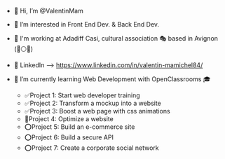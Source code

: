 - 👋 Hi, I’m @ValentinMam
- 👀 I’m interested in Front End Dev. & Back End Dev.
- 💼 I'm working at Adadiff Casi, cultural association 🎭 based in Avignon (🔵⚪🔴) 
- 🔎 LinkedIn --> https://www.linkedin.com/in/valentin-mamichel84/

- 🌱 I’m currently learning Web Development with OpenClassrooms 🎓
    - ✅Project 1: Start web developer training
    - ✅Project 2: Transform a mockup into a website
    - ✅Project 3: Boost a web page with css animations
    - 📅Project 4: Optimize a website
    - ⭕Project 5: Build an e-commerce site
    - ⭕Project 6: Build a secure API
    - ⭕Project 7: Create a corporate social network

